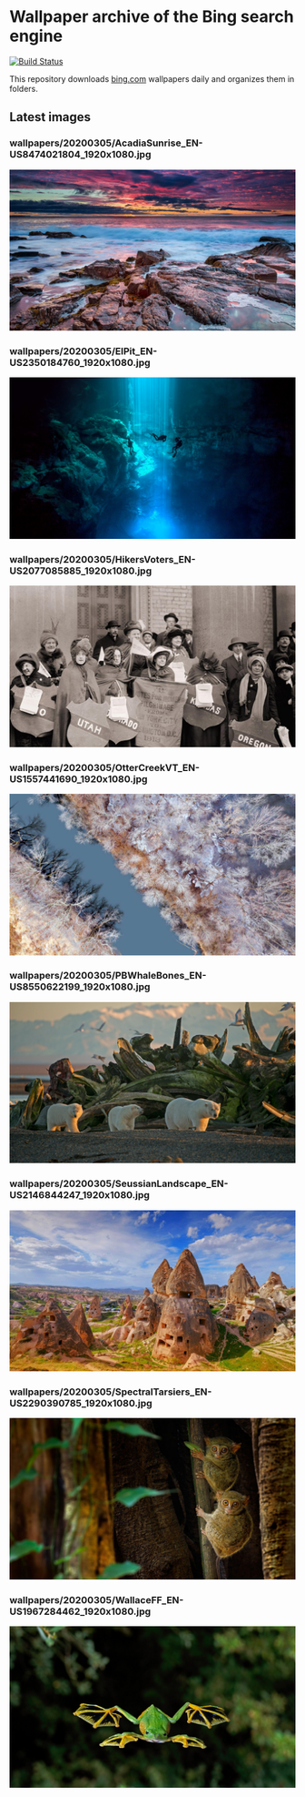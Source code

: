 # Wallpaper archive of the Bing search engine

[![Build Status](https://travis-ci.org/kijart/bing-daily-images-dl.svg?branch=wallpapers)](https://travis-ci.org/kijart/bing-daily-images-dl)

This repository downloads [bing.com](https://www.bing.com) wallpapers daily and organizes them in folders.

## Latest images

<!-- Wallpapers -->

### wallpapers/20200305/AcadiaSunrise_EN-US8474021804_1920x1080.jpg

![wallpapers/20200305/AcadiaSunrise_EN-US8474021804_1920x1080.jpg](wallpapers/20200305/AcadiaSunrise_EN-US8474021804_1920x1080.jpg)

### wallpapers/20200305/ElPit_EN-US2350184760_1920x1080.jpg

![wallpapers/20200305/ElPit_EN-US2350184760_1920x1080.jpg](wallpapers/20200305/ElPit_EN-US2350184760_1920x1080.jpg)

### wallpapers/20200305/HikersVoters_EN-US2077085885_1920x1080.jpg

![wallpapers/20200305/HikersVoters_EN-US2077085885_1920x1080.jpg](wallpapers/20200305/HikersVoters_EN-US2077085885_1920x1080.jpg)

### wallpapers/20200305/OtterCreekVT_EN-US1557441690_1920x1080.jpg

![wallpapers/20200305/OtterCreekVT_EN-US1557441690_1920x1080.jpg](wallpapers/20200305/OtterCreekVT_EN-US1557441690_1920x1080.jpg)

### wallpapers/20200305/PBWhaleBones_EN-US8550622199_1920x1080.jpg

![wallpapers/20200305/PBWhaleBones_EN-US8550622199_1920x1080.jpg](wallpapers/20200305/PBWhaleBones_EN-US8550622199_1920x1080.jpg)

### wallpapers/20200305/SeussianLandscape_EN-US2146844247_1920x1080.jpg

![wallpapers/20200305/SeussianLandscape_EN-US2146844247_1920x1080.jpg](wallpapers/20200305/SeussianLandscape_EN-US2146844247_1920x1080.jpg)

### wallpapers/20200305/SpectralTarsiers_EN-US2290390785_1920x1080.jpg

![wallpapers/20200305/SpectralTarsiers_EN-US2290390785_1920x1080.jpg](wallpapers/20200305/SpectralTarsiers_EN-US2290390785_1920x1080.jpg)

### wallpapers/20200305/WallaceFF_EN-US1967284462_1920x1080.jpg

![wallpapers/20200305/WallaceFF_EN-US1967284462_1920x1080.jpg](wallpapers/20200305/WallaceFF_EN-US1967284462_1920x1080.jpg)


